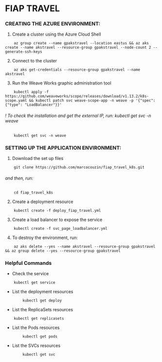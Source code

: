 # FIAP TRAVEL

### CREATING THE AZURE ENVIRONMENT:
1. Create a cluster using the Azure Cloud Shell
```
    az group create --name gpakstravel --location eastus && az aks create --name akstravel --resource-group gpakstravel --node-count 2 --generate-ssh-keys 
```

2. Connect to the cluster
```
    az aks get-credentials --resource-group gpakstravel --name akstravel
```

3. Run the Weave Works graphic administration tool
```
    kubectl apply -f https://github.com/weaveworks/scope/releases/download/v1.13.2/k8s-scope.yaml && kubectl patch svc weave-scope-app -n weave -p '{"spec": {"type": "LoadBalancer"}}'
```

###### ! To check the installation and get the external IP, run: kubectl get svc -n weave
```
    kubectl get svc -n weave
```

### SETTING UP THE APPLICATION ENVIRONMENT:

1. Download the set up files
```
    git clone https://github.com/marcocouzin/fiap_travel_k8s.git
```
###### and then, run:

```
    cd fiap_travel_k8s
```

2. Create a deployment resource
```
    kubectl create -f deploy_fiap_travel.yml 
```

3. Create a load balancer to expose the service
```
    kubectl create -f svc_page_loadbalancer.yml    
```

4. To destroy the environment, run:
```
    az aks delete --yes --name akstravel --resource-group gpakstravel && az group delete --yes --resource-group gpakstravel
```


### Helpful Commands
- Check the service
```    
    kubectl get service
```

- List the deployment resources
```    
        kubectl get deploy
```

- List the ReplicaSets resources
```    
    kubectl get replicasets
```

- List the Pods resources
```    
        kubectl get pods
```

- List the SVCs resources
```    
        kubectl get svc
```